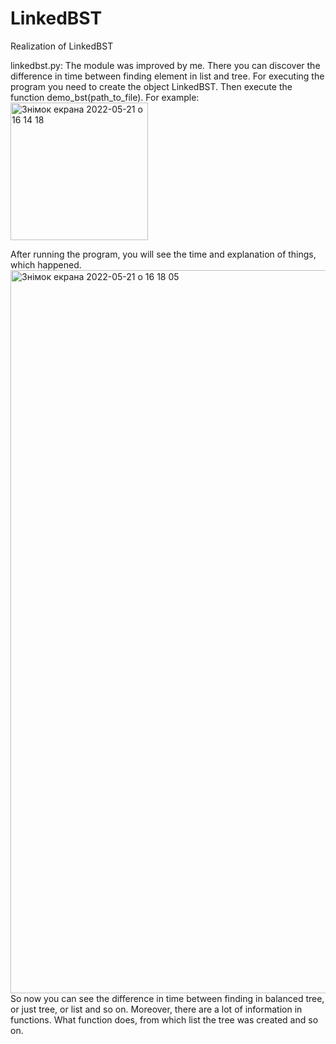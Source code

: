 # LinkedBST
Realization of LinkedBST

linkedbst.py: The module was improved by me. There you can discover the difference in time between finding element in list and tree. For executing the program you need to create the object LinkedBST. Then execute the function demo_bst(path_to_file). For example:
<img width="220" alt="Знімок екрана 2022-05-21 о 16 14 18" src="https://user-images.githubusercontent.com/96167224/169653229-2cd0cf5d-3831-4945-85a1-08578e968fac.png">

After running the program, you will see the time and explanation of things, which happened.
<img width="1157" alt="Знімок екрана 2022-05-21 о 16 18 05" src="https://user-images.githubusercontent.com/96167224/169653400-0f555ca0-a850-4628-a5d0-ef1ec1b389b4.png">
So now you can see the difference in time between finding in balanced tree, or just tree, or list and so on. Moreover, there are a lot of information in functions. What function does, from which list the tree was created and so on.

